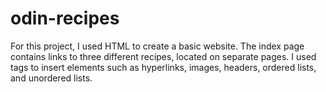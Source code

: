 # odin-recipes
For this project, I used HTML to create a basic website. The index page contains links to three different recipes, located on separate pages. I used tags to insert elements such as hyperlinks, images, headers, ordered lists, and unordered lists. 
